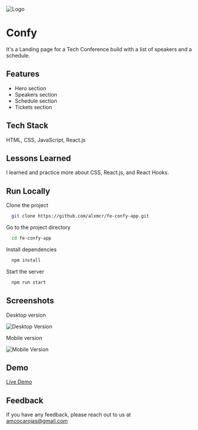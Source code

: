 ![Logo](https://res.cloudinary.com/images-alex-projects/image/upload/v1620431934/Portfolio/confy-images/logo-confy_jltiwv.png)

# Confy

It's a Landing page for a Tech Conference build with a list of speakers and a schedule.

## Features

- Hero section
- Speakers section
- Schedule section
- Tickets section

## Tech Stack

HTML, CSS, JavaScript, React.js

## Lessons Learned

I learned and practice more about CSS, React.js, and React Hooks.

## Run Locally

Clone the project

```bash
  git clone https://github.com/alxmcr/fe-confy-app.git
```

Go to the project directory

```bash
  cd fe-confy-app
```

Install dependencies

```bash
  npm install
```

Start the server

```bash
  npm run start
```

## Screenshots

Desktop version

![Desktop Version](https://fe-confy-app.netlify.app/screenshots/home-page-desktop.png)

Mobile version

![Mobile Version](https://fe-confy-app.netlify.app/screenshots/home-page-mobile.png)

## Demo

[Live Demo](https://fe-confy-app.netlify.app/)

## Feedback

If you have any feedback, please reach out to us at amcocarojas@gmail.com
